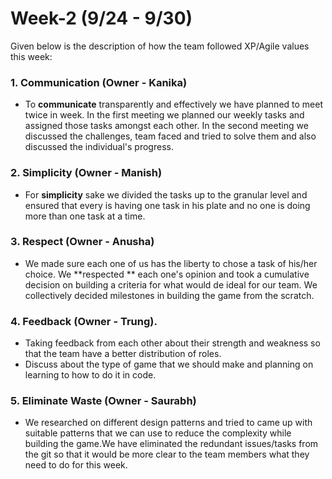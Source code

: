 # Week-2 (9/24 - 9/30)
Given below is the description of how the team followed XP/Agile values this week:

### 1. Communication (Owner - **Kanika**)
* To **communicate** transparently and effectively we have planned to meet twice in week. In the first meeting we planned our 
weekly tasks and assigned those tasks amongst each other. In the second meeting we discussed the challenges, team faced and 
tried to solve them and also discussed the individual's progress. 

### 2. Simplicity (Owner - **Manish**)
* For **simplicity** sake  we divided the tasks up to the granular level and ensured that every is having one task in his plate
and no one is doing more than one task at a time. 

### 3. Respect (Owner - **Anusha**)
* We made sure each one of us has the liberty to chose a task of his/her choice. We **respected ** each one's opinion and took 
a cumulative decision on building a criteria for what would de ideal for our team. We collectively decided milestones in 
building the game from the scratch.

### 4. Feedback (Owner - **Trung**).  
* Taking feedback from each other about their strength and weakness so that the team have a better distribution of roles.
* Discuss about the type of game that we should make and planning on learning to how to do it in code.  

### 5. Eliminate Waste (Owner - **Saurabh**)
* We researched on different design patterns and tried to came up with suitable patterns that we can use to reduce the 
complexity while building the game.We have eliminated the redundant issues/tasks from the git so that it would be more clear 
to the team members what they need to do for this week. 
